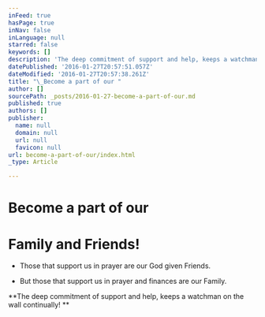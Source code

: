 ```yaml
---
inFeed: true
hasPage: true
inNav: false
inLanguage: null
starred: false
keywords: []
description: 'The deep commitment of support and help, keeps a watchman on the wall continually!  '
datePublished: '2016-01-27T20:57:51.057Z'
dateModified: '2016-01-27T20:57:38.261Z'
title: "\_Become a part of our "
author: []
sourcePath: _posts/2016-01-27-become-a-part-of-our.md
published: true
authors: []
publisher:
  name: null
  domain: null
  url: null
  favicon: null
url: become-a-part-of-our/index.html
_type: Article

---
```

# Become a part of our 

# Family and Friends!

* Those that support us in prayer are our God given Friends. 

* But those that support us in prayer and finances are our Family. 

**The deep commitment of support and help, keeps a watchman on the wall continually!  **